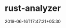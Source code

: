 ---
title: "rust-analyzer"
date: 2019-06-16T17:47:21+05:30
type: "organisations"
org_name: "exercism"
repo_desc: "A static analyzer for Rust"
repo_link: https://github.com/exercism/rust-analyzer
---